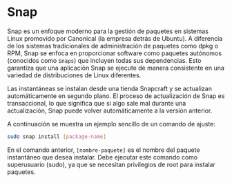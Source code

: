 # Snap

Snap es un enfoque moderno para la gestión de paquetes en sistemas Linux promovido por Canonical (la empresa detrás de Ubuntu). A diferencia de los sistemas tradicionales de administración de paquetes como dpkg o RPM, Snap se enfoca en proporcionar software como paquetes autónomos (conocidos como `Snaps`) que incluyen todas sus dependencias. Esto garantiza que una aplicación Snap se ejecute de manera consistente en una variedad de distribuciones de Linux diferentes.

Las instantáneas se instalan desde una tienda Snapcraft y se actualizan automáticamente en segundo plano. El proceso de actualización de Snap es transaccional, lo que significa que si algo sale mal durante una actualización, Snap puede volver automáticamente a la versión anterior.

A continuación se muestra un ejemplo sencillo de un comando de ajuste:

```sh
sudo snap install [package-name]
```

En el comando anterior, `[nombre-paquete]` es el nombre del paquete instantáneo que desea instalar. Debe ejecutar este comando como superusuario (sudo), ya que se necesitan privilegios de root para instalar paquetes.
